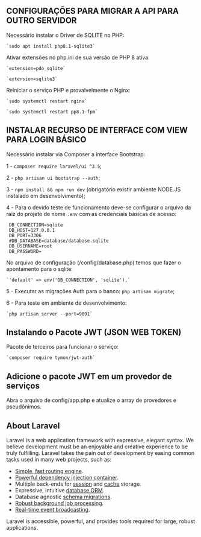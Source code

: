 ## CONFIGURAÇÕES PARA MIGRAR A API PARA OUTRO SERVIDOR

<p>Necessário instalar o Driver de SQLITE no PHP:</p>

    `sudo apt install php8.1-sqlite3`

<p>Ativar extensões no php.ini de sua versão de PHP 8 ativa:</p>

    `extension=pdo_sqlite`

    `extension=sqlite3`

<p>Reiniciar o serviço PHP e provalvelmente o Nginx:</p>

    `sudo systemctl restart nginx`

    `sudo systemctl restart pp8.1-fpm`

## INSTALAR RECURSO DE INTERFACE COM VIEW PARA LOGIN BÁSICO

Necessário instalar via Composer a interface Bootstrap:

   1 - `composer require laravel/ui ^3.5`;

   2 - `php artisan ui bootstrap --auth`;
   
   3 - `npm install && npm run dev` (obrigatório existir ambiente NODE.JS instalado em desenvolvimento);
   
   4 - Para o devido teste de funcionamento deve-se configurar o arquivo da raiz do projeto de nome `.env` com as credenciais básicas de acesso:

   ```    
    DB_CONNECTION=sqlite
    DB_HOST=127.0.0.1
    DB_PORT=3306
    #DB_DATABASE=database/database.sqlite
    DB_USERNAME=root
    DB_PASSWORD=
   ```
   No arquivo de configuração (/config/database.php) temos que fazer o apontamento para o sqlite:

    `'default' => env('DB_CONNECTION', 'sqlite'),`


   5 - Executar as migrações Auth para o banco: `php artisan migrate`;

   6 - Para teste em ambiente de desenvolvimento:

    `php artisan server --port=9091`

## Instalando o Pacote JWT (JSON WEB TOKEN)

Pacote de terceiros para funcionar o serviço:

    `composer require tymon/jwt-auth`

## Adicione o pacote JWT em um provedor de serviços

Abra o arquivo de config/app.php e atualize o array de provedores e pseudônimos.

<!-- terminar de documentar os recursos criados => https://www.avyatech.com/rest-api-with-laravel-8-using-jwt-token/ -->


## About Laravel

Laravel is a web application framework with expressive, elegant syntax. We believe development must be an enjoyable and creative experience to be truly fulfilling. Laravel takes the pain out of development by easing common tasks used in many web projects, such as:

- [Simple, fast routing engine](https://laravel.com/docs/routing).
- [Powerful dependency injection container](https://laravel.com/docs/container).
- Multiple back-ends for [session](https://laravel.com/docs/session) and [cache](https://laravel.com/docs/cache) storage.
- Expressive, intuitive [database ORM](https://laravel.com/docs/eloquent).
- Database agnostic [schema migrations](https://laravel.com/docs/migrations).
- [Robust background job processing](https://laravel.com/docs/queues).
- [Real-time event broadcasting](https://laravel.com/docs/broadcasting).

Laravel is accessible, powerful, and provides tools required for large, robust applications.

